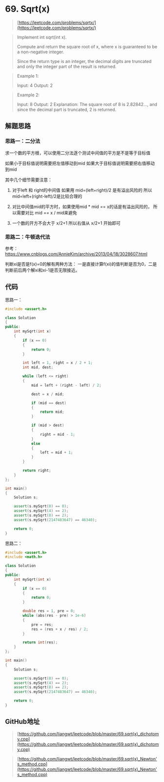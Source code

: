 # 69. Sqrt(x)

> [https://leetcode.com/problems/sqrtx/](https://leetcode.com/problems/sqrtx/)

> Implement int sqrt(int x).
>
> Compute and return the square root of x, where x is guaranteed to be a non-negative integer.
>
> Since the return type is an integer, the decimal digits are truncated and only the integer part of the result is returned.

> Example 1:
>
> Input: 4
> Output: 2

> Example 2:
>
> Input: 8
> Output: 2
> Explanation: The square root of 8 is 2.82842..., and since
>              the decimal part is truncated, 2 is returned.

## 解题思路

### 思路一：二分法
求一个数的平方根，可以使用二分法逐个测试中间值的平方是不是等于目标值

如果小于目标值说明需要把左值移动到mid
如果大于目标值说明需要把右值移动到mid

其中几个细节需要注意：

1. 对于left 和 right的中间值 如果用 mid=(left+right)/2 是有溢出风险的
   所以mid=left+(right-left)/2是比较合理的

2. 对比中间值mid的平方时，如果使用mid * mid == x的话是有溢出风险的，
   所以需要对比 mid == x / mid来避免

3. 一个数的开方不会大于 x/2+1 所以右值从 x/2+1 开始即可

### 思路二：牛顿迭代法

参考：https://www.cnblogs.com/AnnieKim/archive/2013/04/18/3028607.html

判断xi是否是f(x)=0的解有两种方法：
一是直接计算f(xi)的值判断是否为0，二是判断前后两个解xi和xi-1是否无限接近。


## 代码

思路一：

```cpp
#include <assert.h>

class Solution
{
public:
    int mySqrt(int x)
    {
        if (x == 0)
        {
            return 0;
        }

        int left = 1, right = x / 2 + 1;
        int mid, dest;

        while (left <= right)
        {
            mid = left + (right - left) / 2;

            dest = x / mid;

            if (mid == dest)
            {
                return mid;
            }

            if (mid > dest)
            {
                right = mid - 1;
            }
            else
            {
                left = mid + 1;
            }
        }

        return right;
    }
};

int main()
{
    Solution s;

    assert(s.mySqrt(0) == 0);
    assert(s.mySqrt(4) == 2);
    assert(s.mySqrt(8) == 2);
    assert(s.mySqrt(2147483647) == 46340);

    return 0;
}
```

思路二：

```cpp
#include <assert.h>
#include <math.h>

class Solution
{
public:
    int mySqrt(int x)
    {
        if (x == 0)
        {
            return 0;
        }

        double res = 1, pre = 0;
        while (abs(res - pre) > 1e-6)
        {
            pre = res;
            res = (res + x / res) / 2;
        }

        return int(res);
    }
};

int main()
{
    Solution s;

    assert(s.mySqrt(0) == 0);
    assert(s.mySqrt(4) == 2);
    assert(s.mySqrt(8) == 2);
    assert(s.mySqrt(2147483647) == 46340);

    return 0;
}
```

## GitHub地址

> [https://github.com/liangwt/leetcode/blob/master/69.sqrt(x)_dichotomy.cpp](https://github.com/liangwt/leetcode/blob/master/69.sqrt(x)_dichotomy.cpp)

> [https://github.com/liangwt/leetcode/blob/master/69.sqrt(x)_Newton's_method.cpp](https://github.com/liangwt/leetcode/blob/master/69.sqrt(x)_Newton's_method.cpp)